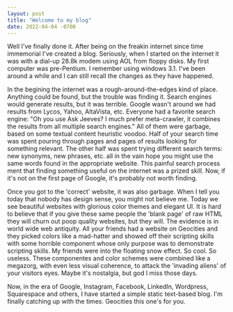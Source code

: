 ```yaml
---
layout: post
title: "Welcome to my blog"
date: 2022-04-04 -0700
---
```


Well I've finally done it. After being on the freakin internet since time immemorial I've created a blog. Seriously, when I started on the internet it was with a dial-up 28.8k modem using AOL from floppy disks. My first computer was pre-Pentium. I remember using windows 3.1. I've been around a while and I can still recall the changes as they have happened. 

In the begining the internet was a rough-around-the-edges kind of place. Anything could be found, but the trouble was finding it. Search engines would generate results, but it was terrible. Google wasn't around we had results from Lycos, Yahoo, AltaVista, etc. Everyone had a favorite search engine: "Oh you use Ask Jeeves? I much prefer meta-crawler, it combines the results from all multiple search engines." All of them were garbage, based on some textual content heuristic voodoo. Half of your search time was spent pouring through pages and pages of results looking for something relevant. The other half was spent trying different search terms: new synonyms, new phrases, etc. all in the vain hope you might use the same words found in the appropriate website. This painful search process ment that finding something useful on the internet was a prized skill. Now, if it's not on the first page of Google, it's probably not worth finding.

Once you got to the 'correct' website, it was also garbage. When I tell you today that nobody has design sense, you might not believe me. Today we see beautiful websites with glorious color themes and elegant UI. It is hard to believe that if you give these same people the 'blank page' of raw HTML they will churn out poop quality websites, but they will. The evidence is in world wide web antiquity. All your friends had a website on Geocities and they picked colors like a mad-hatter and showed off their scripting skills with some horrible component whose only purpose was to demonstrate scripting skills. My friends were into the floating snow effect. So cool. So useless. These componentes and color schemes were combined like a megazorg, with even less visual coherence, to attack the 'invading aliens' of your visitors eyes. Maybe it's nostalgia, but god I miss those days.

Now, in the era of Google, Instagram, Facebook, LinkedIn, Wordpress, Squarespace and others, I have started a simple static text-based blog. I'm finally catching up with the times. Geocities this one's for you.
